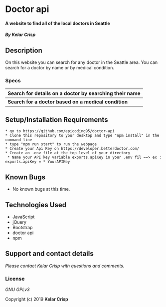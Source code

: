# Doctor api

#### A website to find all of the local doctors in Seattle

#### _By **Kelar Crisp**_

## Description

On this website you can search for any doctor in the Seattle area. You can search for a doctor by name or by medical condition.

### Specs
|**Search for details on a doctor by searching their name** |
| :-------------     |
| **Search for a doctor based on a medical condition** |



## Setup/Installation Requirements
````
* go to https://github.com/epicoding95/doctor-api
* Clone this repository to your desktop and type "npm install" in the command line
* type "npm run start" to run the webpage
* Create your Api Key on https://developer.betterdoctor.com/
* Create an .env file at the top level of your directory
 * Name your API key variable exports.apiKey in your .env fil ==> ex : exports.apiKey = * YourAPIKey
````
## Known Bugs
* No known bugs at this time.

## Technologies Used
* JavaScript
* jQuery
* Bootstrap
* doctor api
* npm

## Support and contact details

_Please contact Kelar Crisp with questions and comments._

### License

*GNU GPLv3*

Copyright (c) 2019 **Kelar Crisp**
